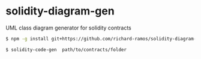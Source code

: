 # solidity-diagram-gen
UML class diagram generator for solidity contracts

```Bash
$ npm -g install git+https://github.com/richard-ramos/solidity-diagram-gen.git

$ solidity-code-gen  path/to/contracts/folder
```
